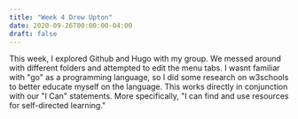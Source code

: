 ```yaml
---
title: "Week 4 Drew Upton"
date: 2020-09-26T00:00:00-04:00
draft: false
---
```


This week, I explored Github and Hugo with my group. We messed around with different folders and attempted to edit the menu tabs. I wasnt familiar with "go" as a programming language, so I did some research on w3schools to better educate myself on the language. This works directly in conjunction with our "I Can" statements. More specifically, "I can find and use resources for self-directed learning."
